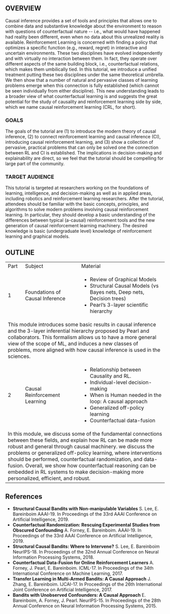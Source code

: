 ## OVERVIEW

Causal inference provides a set of tools and principles that allows one to combine data and substantive knowledge about the environment to reason with questions of counterfactual nature -- i.e., what would have happened had reality been different, even when no data about this unrealized reality is available. Reinforcement Learning is concerned with finding a policy that optimizes a specific function (e.g., reward, regret) in interactive and uncertain environments. These two disciplines have evolved independently and with virtually no interaction between them. In fact, they operate over different aspects of the same building block, i.e., counterfactual relations, which makes them umbilically tied.
In this tutorial, we introduce a unified treatment putting these two disciplines under the same theoretical umbrella. We then show that a number of natural and pervasive classes of learning problems emerge when this connection is fully established (which cannot be seen individually from either discipline). This new understanding leads to a broader view of what counterfactual learning is and suggests the great potential for the study of causality and reinforcement learning side by side, which we name causal reinforcement learning (CRL, for short).

### GOALS

The goals of the tutorial are (1) to introduce the modern theory of causal inference, (2) to connect reinforcement learning and causal inference (CI), introducing causal reinforcement learning, and (3) show a collection of pervasive, practical problems that can only be solved one the connection between RL and CI is established. The implications in decision-making and explainability are direct, so we feel that the tutorial should be compelling for large part of the community.


### TARGET AUDIENCE

This tutorial is targeted at researchers working on the foundations of learning, intelligence, and decision-making as well as in applied areas, including robotics and reinforcement learning researchers. After the tutorial, attendees should be familiar with the basic concepts, principles, and algorithms to solve modern problems involving causal reinforcement learning. In particular, they should develop a basic understanding of the differences between typical (a-causal) reinforcement tools and the new generation of causal reinforcement learning machinery. The desired knowledge is basic (undergraduate level) knowledge of reinforcement learning and graphical models.


## OUTLINE

<table>
  <tr>
    <td>Part</td>
    <td>Subject</td>
    <td>Material</td>
  </tr>
  <tr>
    <td>1</td>
    <td>Foundations of Causal Inference</td>
    <td>
      <ul>
        <li>Review of Graphical Models</li>
        <li>Structural Causal Models (vs
Bayes nets, Deep nets, Decision
trees)</li>
        <li>Pearl’s 3-layer scientific hierarchy</li>
      </ul>
  </td>
  </tr>
  <tr>
    <td colspan="3">This module introduces some basic results in causal inference and the 3-layer inferential hierarchy proposed by Pearl and collaborators. This formalism allows us to have a more general view of the scope of ML, and induces a new classes of problems, more aligned with how causal inference is used in the sciences.</td>
  </tr>
  <tr>
    <td>2</td>
    <td>Causal Reinforcement Learning</td>
    <td>
      <ul>
        <li>Relationship between Causality and RL.</li>
        <li>Individual-level decision-making</li>
        <li>When is Human needed in the loop: A causal approach</li>
        <li>Generalized off-policy learning</li>
        <li>Counterfactual data-fusion</li>
      </ul>
      </tr>
  <tr>
    <td colspan="3">In this module, we discuss some of the fundamental connections between these fields, and explain how RL can be made more robust and general through causal machinery. we discuss the problems or generalized off-policy learning, where interventions should be performed, counterfactual randomization, and data- fusion. Overall, we show how counterfactual reasoning can be embedded in RL systems to make decision-making more personalized, efficient, and robust.
    </td>
  </tr>
</table>


## References

-  **Structural Causal Bandits with Non-manipulable Variables** S. Lee, E. Bareinboim AAAI-19. In Proceedings of the 33rd AAAI Conference on Artificial Intelligence, 2019. 
- **Counterfactual Randomization: Rescuing Experimental Studies from Obscured Confounding**
A. Forney, E. Bareinboim.
AAAI-19. In Proceedings of the 33rd AAAI Conference on Artificial Intelligence, 2019. 
- **Structural Causal Bandits: Where to Intervene?**
S. Lee, E. Bareinboim 
NeurIPS-18. In Proceedings of the 32nd Annual Conference on Neural Information Processing Systems, 2018. 
- **Counterfactual Data-Fusion for Online Reinforcement Learners**
A. Forney, J. Pearl, E. Bareinboim. 
ICML-17. In Proceedings of the 34th International Conference on Machine Learning, 2017. 
- **Transfer Learning in Multi-Armed Bandits: A Causal Approach**
J. Zhang, E. Bareinboim. 
IJCAI-17. In Proceedings of the 26th International Joint Conference on Artificial Intelligence, 2017. 
- **Bandits with Unobserved Confounders: A Causal Approach**
E. Bareinboim, A. Forney, J. Pearl. 
NeurIPS-15. In Proceedings of the 28th Annual Conference on Neural Information Processing Systems, 2015.


